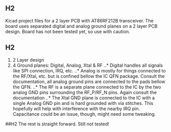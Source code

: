 ## H2
Kicad project files for a 2 layer PCB with AT86RF212B transceiver. The board uses separated digital and analog ground planes on a 2 layer PCB design. Board has not been tested yet, so use with caution.

## H2
1. 2 Layer design
2. 4 Ground planes: Digital, Analog, Xtal & RF
 ..* Digital handles all signals like SPI connection, IRQ, etc.
 ..* Analog is mostly for things connected to the RF/Xtal, etc. but is confined bellow the IC QFN package. Consult the documentation, all analog ground pins are connected to the pads bellow the QFN.
 ..* The RF is a separate plane connected to the IC by the two analog GND pins surrounding the RF_P/RF_N pins. Again consult the documentation
 ..* The Xtal GND plane is connected to the IC with a single Analog GND pin and is hard grounded with via stitches. This hopefully will help with interference with the nearby IRQ pin. Capacitance could be an issue, though, might need some tweaking.

##H2 The rest is straight forward. Still not tested!
